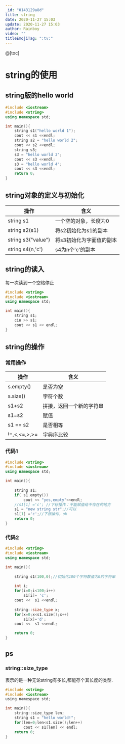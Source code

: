 ```yaml
---
_id: "0143129a8d"
title: string
date: 2020-11-27 15:03
update: 2020-11-27 15:03
author: Rainboy
video: ""
titleEmojiTag: ":tv:"
---
```


@[toc]
# string的使用

## string版的hello world

```c++
#include <iostream>
#include <string>
using namespace std;

int main(){
    string s1("hello world 1");
    cout << s1 <<endl;
    string s2 = "hello world 2";
    cout << s2 <<endl;
    string s3;
    s3 = "hello world 3";
    cout << s3 <<endl;
    s3 = "hello world 4";
    cout << s3 <<endl;
    return 0;
}
```

## string对象的定义与初始化



| 操作               | 含义                     |
|--------------------|--------------------------|
| string s1          | 一个空的对象，长度为0    |
| string s2(s1)      | 将s2初始化为s1的副本     |
| string s3("value") | 将s3初始化为字面值的副本 |
| string s4(n,'c')   | s4为n个'c'的副本         |

## string的读入

每一次读到一个空格停止

```c++
#include <string>
#include <iostream>
using namespace std;

int main(){
    string s1;
    cin >> s1;
    cout << s1 << endl;
}
```

## string的操作


### 常用操作

| 操作         | 含义                     |
|--------------|--------------------------|
| s.empty()    | 是否为空                 |
| s.size()     | 字符个数                 |
| s1+s2        | 拼接，返回一个新的字符串 |
| s1=s2        | 赋值                     |
| s1 == s2     | 是否相等                 |
| !=,<,<=,>,>= | 字典序比较               |


### 代码1

```c++
#include <string>
#include <iostream>
using namespace std;

int main(){
    
    string s1;
    if( s1.empty())
        cout << "yes,empty"<<endl;
    //s1[1] ='c'; //下标操作：不能赋值给不存在的地方
    s1 = "new string str";//可以
    s1[1] ='c';//下标操作，ok
    return 0;
}
```

### 代码2

```c++
#include <string>
#include <iostream>
using namespace std;

int main(){
    
    string s1(100,0);//初始化100个字符数值为0的字符串
    
    int i;
    for(i=0;i<100;i++)
        s1[i]= 'c';
    cout <<  s1 <<endl;
    
    string::size_type x;
    for(x=0;x<s1.size();x++)
        s1[x]='d';
    cout <<  s1 <<endl;

    return 0;
}
```

## ps

### string::size_type

表示的是一种无论string有多长,都能存个其长度的类型.

```c
#include <string>
#include <iostream>
using namespace std;

int main(){
    string::size_type len;
    string s1 = "hello world!";
    for(len=0;len<s1.size();len++)
        cout << s1[len] << endl;
    return 0;
}
```
